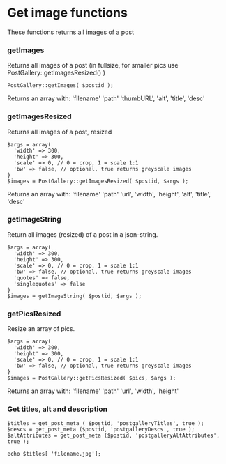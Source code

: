 # Get image functions
These functions returns all images of a post

### getImages
Returns all images of a post (in fullsize, for smaller pics use PostGallery::getImagesResized() )
```
PostGallery::getImages( $postid );
```
Returns an array with:
'filename'
'path'
'thumbURL',
'alt',
'title',
'desc'

### getImagesResized
Returns all images of a post, resized
```
$args = array(
  'width' => 300,
  'height' => 300,
  'scale' => 0, // 0 = crop, 1 = scale 1:1
  'bw' => false, // optional, true returns greyscale images
}
$images = PostGallery::getImagesResized( $postid, $args );
```

Returns an array with:
'filename'
'path'
'url',
'width',
'height',
'alt',
'title',
'desc'

### getImageString
Return all images (resized) of a post in a json-string.
```
$args = array(
  'width' => 300,
  'height' => 300,
  'scale' => 0, // 0 = crop, 1 = scale 1:1
  'bw' => false, // optional, true returns greyscale images
  'quotes' => false,
  'singlequotes' => false
}
$images = getImageString( $postid, $args );
```

### getPicsResized
Resize an array of pics.
```
$args = array(
  'width' => 300,
  'height' => 300,
  'scale' => 0, // 0 = crop, 1 = scale 1:1
  'bw' => false, // optional, true returns greyscale images
}
$images = PostGallery::getPicsResized( $pics, $args );
```

Returns an array with:
'filename'
'path'
'url',
'width',
'height'


### Get titles, alt and description
```
$titles = get_post_meta ( $postid, 'postgalleryTitles', true );
$descs = get_post_meta ($postid, 'postgalleryDescs', true );
$altAttributes = get_post_meta ($postid, 'postgalleryAltAttributes', true );

echo $titles[ 'filename.jpg'];
```

